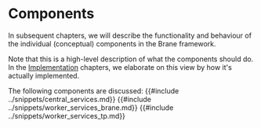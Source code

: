 # Components
In subsequent chapters, we will describe the functionality and behaviour of the individual (conceptual) components in the Brane framework.

Note that this is a high-level description of what the components should do. In the [Implementation](../../implementation/introduction.md) chapters, we elaborate on this view by how it's actually implemented.

The following components are discussed:
{{#include ../snippets/central_services.md}}
{{#include ../snippets/worker_services_brane.md}}
{{#include ../snippets/worker_services_tp.md}}
